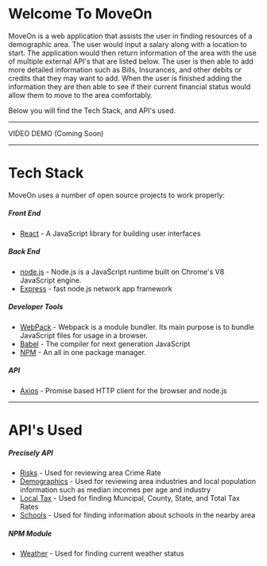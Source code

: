 # Welcome To MoveOn
MoveOn is a web application that assists the user in finding resources of a demographic area. The user would input a salary along with a location to start. The application would then return information of the area with the use of multiple external API's that are listed below. The user is then able to add more detailed information such as Bills, Insurances, and other debits or credits that they may want to add. When the user is finished adding the information they are then able to see if their current financial status would allow them to move to the area comfortably.

Below you will find the Tech Stack, and API's used.
_________________________
VIDEO DEMO (Coming Soon)
_______________________
# Tech Stack
MoveOn uses a number of open source projects to work properly:

##### Front End
* [React] - A JavaScript library for building user interfaces
##### Back End
* [node.js] - Node.js is a JavaScript runtime built on Chrome's V8 JavaScript engine.
* [Express] - fast node.js network app framework
##### Developer Tools
* [WebPack] - Webpack is a module bundler. Its main purpose is to bundle JavaScript files for usage in a browser.
* [Babel] - The compiler for next generation JavaScript
* [NPM] - An all in one package manager.
##### API
* [Axios] - Promise based HTTP client for the browser and node.js 

----------
# API's Used
##### Precisely API
* [Risks] - Used for reviewing area Crime Rate
* [Demographics] - Used for reviewing area industries and local population information such as median incomes per age and industry
* [Local Tax] - Used for finding Muncipal, County, State, and Total Tax Rates
* [Schools] - Used for finding information about schools in the nearby area
##### NPM Module
* [Weather] - Used for finding current weather status 

[//]: # (These are reference links used in the body of this note and get stripped out when the markdown processor does its job. There is no need to format nicely because it shouldn't be seen. Thanks SO - http://stackoverflow.com/questions/4823468/store-comments-in-markdown-syntax)


   [Benjamin Polancich]: <https://github.com/PolancichBen>
   [node.js]: <http://nodejs.org>
   [express]: <http://expressjs.com>
   [React]: <https://reactjs.org/>
   [React Router]: <https://reactrouter.com/>
   [WebPack]: <https://webpack.js.org/>
   [Babel]: <https://babeljs.io/>
   [NPM]: <https://www.npmjs.com/>
   [Axios]: <https://github.com/axios/axios>
   [Risks]: <https://developer.precisely.com/apis/risks>
   [Demographics]: <https://developer.precisely.com/apis/demographics>
   [Local Tax]: <https://developer.precisely.com/apis/localtax>
   [Schools]: <https://developer.precisely.com/apis/schools>
   [Weather]: <https://www.npmjs.com/package/openweather-apis>
